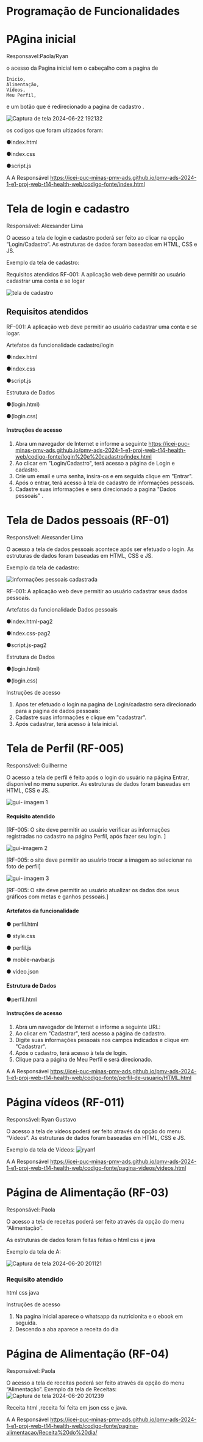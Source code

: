 # Programação de Funcionalidades

# PAgina inicial 
Responsavel:Paola/Ryan

o acesso da Pagina inicial  tem o cabeçalho com a pagina de 

    Ínicio,
    Alimentação,
    Vídeos,
    Meu Perfil,

 e um botão que é redirecionado a pagina de cadastro . 
 
![Captura de tela 2024-06-22 192132](https://github.com/ICEI-PUC-Minas-PMV-ADS/pmv-ads-2024-1-e1-proj-web-t14-health-web/assets/167947707/cfe835ec-25cd-434d-835e-cac5598c4494)

os codigos que foram ultizados foram: 

●index.html

●index.css

●script.js 


A A Responsável
https://icei-puc-minas-pmv-ads.github.io/pmv-ads-2024-1-e1-proj-web-t14-health-web/codigo-fonte/index.html

#  Tela de login e cadastro 

Responsável: Alexsander Lima

O acesso a tela de login e cadastro poderá ser feito ao clicar na opção  “Login/Cadastro”. As estruturas de dados foram baseadas em HTML, CSS e JS.

Exemplo da tela de cadastro:

Requisitos atendidos
RF-001: A aplicação web deve permitir ao usuário cadastrar uma conta e se logar

![tela de cadastro](https://github.com/ICEI-PUC-Minas-PMV-ADS/pmv-ads-2024-1-e1-proj-web-t14-health-web/assets/166670130/5186a41a-e942-4011-816e-60c7f69bfa4c)

## Requisitos atendidos
RF-001: A aplicação web deve permitir ao usuário cadastrar uma conta e se logar.

Artefatos da funcionalidade cadastro/login

●index.html

●index.css

●script.js 

Estrutura de Dados

●(login.html)

●(login.css)

#### Instruções de acesso

1. Abra um navegador de Internet e informe a seguinte https://icei-puc-minas-pmv-ads.github.io/pmv-ads-2024-1-e1-proj-web-t14-health-web/codigo-fonte/login%20e%20cadastro/index.html
2. Ao clicar em "Login/Cadastro", terá acesso a página de Login e cadastro.
3. Crie um email e uma senha, insira-os e em seguida clique em "Entrar".
4. Após o entrar, terá acesso à tela de cadastro de informações pessoais.
5. Cadastre suas informações e sera direcionado a pagina "Dados pessoais" .

#  Tela de Dados pessoais (RF-01)

Responsável: Alexsander Lima

O acesso a tela de dados pessoais acontece após ser efetuado o login. As estruturas de dados foram baseadas em HTML, CSS e JS.

Exemplo da tela de cadastro:

![informações pessoais cadastrada](https://github.com/ICEI-PUC-Minas-PMV-ADS/pmv-ads-2024-1-e1-proj-web-t14-health-web/assets/166670130/da339847-6e0d-4ec6-aea7-ba3992735a34)

RF-001: A aplicação web deve permitir ao usuário cadastrar seus dados pessoais.

Artefatos da funcionalidade Dados pessoais

●index.html-pag2

●index.css-pag2

●script.js-pag2

Estrutura de Dados 

●(login.html) 

●(login.css)


Instruções de acesso
1. Apos ter efetuado o login na pagina de Login/cadastro sera direcionado para a pagina de dados pessoais:
2. Cadastre suas informações e clique em "cadastrar".
3. Após cadastrar, terá acesso à tela inicial.

# Tela de Perfil (RF-005)

Responsável: Guilherme

O acesso a tela de perfil é feito após o login do usuário na página Entrar, disponível no menu superior. As estruturas de dados foram baseadas em HTML, CSS e JS.

![gui- imagem 1](https://github.com/ICEI-PUC-Minas-PMV-ADS/pmv-ads-2024-1-e1-proj-web-t14-health-web/assets/163153963/7bc36ea9-02a9-49f4-8426-fe307be847b0)


#### Requisito atendido

[RF-005: O site deve permitir ao usuário verificar as informações registradas no cadastro na página Perfil, após fazer seu login. ]

![gui-imagem 2](https://github.com/ICEI-PUC-Minas-PMV-ADS/pmv-ads-2024-1-e1-proj-web-t14-health-web/assets/163153963/fb9a1a8c-c171-4771-b0b8-47cf1946a767)


[RF-005: o site deve permitir ao usuário trocar a imagem ao selecionar na foto de perfil]

![gui- imagem 3](https://github.com/ICEI-PUC-Minas-PMV-ADS/pmv-ads-2024-1-e1-proj-web-t14-health-web/assets/163153963/eae9e703-1744-4036-b331-82d442dad093)

[RF-005: O site deve permitir ao usuário atualizar os dados dos seus gráficos com metas e ganhos pessoais.]

#### Artefatos da funcionalidade

● perfil.html

● style.css

● perfil.js

● mobile-navbar.js

● video.json

#### Estrutura de Dados

●perfil.html


#### Instruções de acesso

1. Abra um navegador de Internet e informe a seguinte URL: 
2. Ao clicar em "Cadastrar", terá acesso a página de cadastro.
3. Digite suas informações pessoais nos campos indicados e clique em "Cadastrar".
4. Após o cadastro, terá acesso à tela de login.
5. Clique para a página de Meu Perfil e será direcionado.


A A Responsável
https://icei-puc-minas-pmv-ads.github.io/pmv-ads-2024-1-e1-proj-web-t14-health-web/codigo-fonte/perfil-de-usuario/HTML.html


# Página vídeos (RF-011)
Responsável: Ryan Gustavo

O acesso a tela de vídeos poderá ser feito através da opção do menu “Vídeos”. As estruturas de dados foram baseadas em HTML, CSS e JS.

Exemplo da tela de Vídeos:
![ryan1](https://github.com/ICEI-PUC-Minas-PMV-ADS/pmv-ads-2024-1-e1-proj-web-t14-health-web/assets/163153963/93b59c70-8f38-4e18-9395-70d63b416ad8)

A A Responsável
https://icei-puc-minas-pmv-ads.github.io/pmv-ads-2024-1-e1-proj-web-t14-health-web/codigo-fonte/pagina-videos/videos.html



# Página de Alimentação (RF-03)
Responsável: Paola

O acesso a tela de receitas poderá ser feito através da opção do menu “Alimentação”. 

As estruturas de dados foram feitas feitas o html css e java

Exemplo da tela de A:

![Captura de tela 2024-06-20 201121](https://github.com/ICEI-PUC-Minas-PMV-ADS/pmv-ads-2024-1-e1-proj-web-t14-health-web/assets/167947707/df990925-be7a-4a7e-83e3-810dec1485a8)

### Requisito atendido
html
css
java

Instruções de acesso
1. Na pagina inicial aparece o whatsapp da nutricionita e o ebook em seguida. <br>
2. Descendo a aba aparece a receita do dia 

# Página de Alimentação (RF-04)

Responsável: Paola

O acesso a tela de receitas poderá ser feito através da opção do menu “Alimentação”. 
Exemplo da tela de Receitas:
![Captura de tela 2024-06-20 201239](https://github.com/ICEI-PUC-Minas-PMV-ADS/pmv-ads-2024-1-e1-proj-web-t14-health-web/assets/167947707/27dacd99-7fbb-4b82-9893-bbca28689f97)

Receita 
html ,receita foi feita em json css e java.

A A Responsável
https://icei-puc-minas-pmv-ads.github.io/pmv-ads-2024-1-e1-proj-web-t14-health-web/codigo-fonte/pagina-alimentacao/Receita%20do%20dia/









